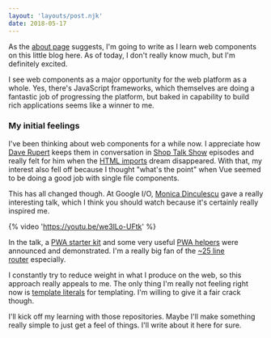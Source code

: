```yaml
---
layout: 'layouts/post.njk'
date: 2018-05-17
---
```

As the [about page](/about-this-blog) suggests, I'm going to write as I learn web components on this little blog here. As of today, I don't really know much, but I'm definitely excited.

I see web components as a major opportunity for the web platform as a whole. Yes, there's JavaScript frameworks, which themselves are doing a fantastic job of progressing the platform, but baked in capability to build rich applications seems like a winner to me.

### My initial feelings

I've been thinking about web components for a while now. I appreciate how [Dave Rupert](https://twitter.com/davatron5000) keeps them in conversation in [Shop Talk Show](http://shoptalkshow.com) episodes and really felt for him when the [HTML imports](http://shoptalkshow.com/episodes/279-rip-html-imports/) dream disappeared. With that, my interest also fell off because I thought "what's the point" when Vue seemed to be doing a good job with single file components.

This has all changed though. At Google I/O, [Monica Dinculescu](https://twitter.com/notwaldorf) gave a really interesting talk, which I think you should watch because it's certainly really inspired me.

{% video 'https://youtu.be/we3lLo-UFtk' %}

In the talk, a [PWA starter kit](https://github.com/Polymer/pwa-starter-kit) and some very useful [PWA helpers](https://github.com/Polymer/pwa-starter-kit) were announced and demonstrated. I'm a really big fan of the [~25 line router](https://github.com/Polymer/pwa-helpers/blob/master/router.js) especially.

I constantly try to reduce weight in what I produce on the web, so this approach really appeals to me. The only thing I'm really not feeling right now is [template literals](https://developer.mozilla.org/en-US/docs/Web/JavaScript/Reference/Template_literals) for templating. I'm willing to give it a fair crack though.

I'll kick off my learning with those repositories. Maybe I'll make something really simple to just get a feel of things. I'll write about it here for sure.
